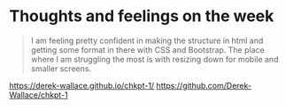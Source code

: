 # Thoughts and feelings on the week

>I am feeling pretty confident in making the structure in html and getting some format in there with CSS and Bootstrap. The place where I am struggling the most is with resizing down for mobile and smaller screens.


https://derek-wallace.github.io/chkpt-1/
https://github.com/Derek-Wallace/chkpt-1